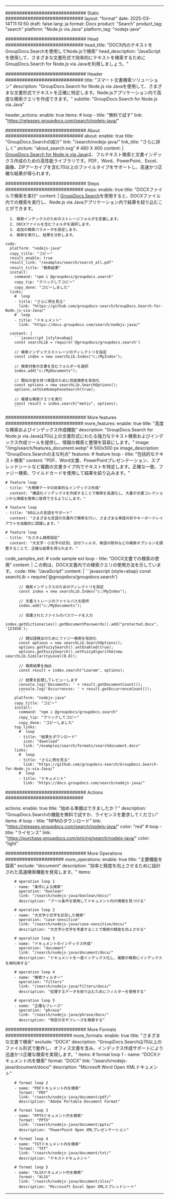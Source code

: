 
---
############################# Static ############################
layout: "format"
date:  2025-03-14T11:10:50
draft: false
lang: ja
format: Docx
product: "Search"
product_tag: "search"
platform: "Node.js via Java"
platform_tag: "nodejs-java"

############################# Head ############################
head_title: "DOCX内のテキストをGroupDocs.Searchを使用してNode.jsで検索"
head_description: "JavaScriptを使用して、さまざまな文書形式で効率的にテキストを検索するためにGroupDocs.Search for Node.js via Javaを利用しましょう。"

############################# Header ############################
title: "スマート文書検索ソリューション" 
description: "GroupDocs.Search for Node.js via Javaを使用して、さまざまな文書形式でテキストを正確に特定します。Node.jsアプリケーション内で高度な検索クエリを作成できます。"
subtitle: "GroupDocs.Search for Node.js via Java" 

header_actions:
  enable: true
  items:
    #  loop
    - title: "無料で試す"
      link: "https://releases.groupdocs.com/search/nodejs-java/"
      
############################# About ############################
about:
    enable: true
    title: "GroupDocs.Searchの紹介"
    link: "/search/nodejs-java/"
    link_title: "さらに詳しく"
    picture: "about_search.svg" # 480 X 400
    content: |
       [GroupDocs.Search for Node.js via Java](/search/nodejs-java/)は、フルテキスト検索と文書インデックス作成のための高性能ライブラリです。PDF、Word、PowerPoint、Excel、画像、ZIPアーカイブを含む70以上のファイルタイプをサポートし、高速かつ正確な結果が得られます。

############################# Steps ############################
steps:
    enable: true
    title: "DOCXファイルで検索を実行"
    content: |
      [GroupDocs.Search](/search/nodejs-java/)を使用すると、DOCXファイル内での検索を実行し、Node.js via Javaアプリケーション内で結果を絞り込むことができます。
      
      1. 検索インデックスのためのストレージフォルダを定義します。
      2. DOCXファイルを含むフォルダを選択します。
      3. 追加の検索パラメータを設定します。
      4. 検索を実行し、結果を分析します。
   
    code:
      platform: "nodejs-java"
      copy_title: "コピー"
      result_enable: true
      result_link: "/examples/search/search_all.pdf"
      result_title: "検索結果"
      install:
        command: "npm i @groupdocs/groupdocs.search"
        copy_tip: "クリックしてコピー"
        copy_done: "コピーしました"
      links:
        #  loop
        - title: "さらに例を見る"
          link: "https://github.com/groupdocs-search/GroupDocs.Search-for-Node.js-via-Java/"
        #  loop
        - title: "ドキュメント"
          link: "https://docs.groupdocs.com/search/nodejs-java/"
          
      content: |
        ```javascript {style=abap}
        const searchLib = require('@groupdocs/groupdocs.search')

        // 検索インデックスストレージのディレクトリを指定
        const index = new searchLib.Index("c:/MyIndex");

        // 検索対象の文書を含むフォルダーを選択
        index.add("c:/MyDocuments");

        // 類似の音を持つ単語のために同音検索を有効化
        const options = new searchLib.SearchOptions();
        options.setUseHomophoneSearch(true);

        // 複雑な検索クエリを実行
        const result = index.search("metis", options);
        ```            

############################# More features ############################
more_features:
  enable: true
  title: "高度な検索およびインデックス作成機能"
  description: "GroupDocs.Search for Node.js via Javaは70以上の文書形式にわたる強力なテキスト検索およびインデックス作成ツールを提供し、情報の検索と整理を容易にします。"
  image: "/img/search/features_document.webp" # 500x500 px
  image_description: "GroupDocs.Searchの主な利点"
  features:
    # feature loop
    - title: "包括的なテキスト検索"
      content: "PDF、Word文書、PowerPointプレゼンテーション、スプレッドシートなど複数の文書タイプ内でテキストを特定します。正確な一致、ファジー検索、ワイルドカードを使用して結果を絞り込みます。"

    # feature loop
    - title: "大規模データの効率的なインデックス作成"
      content: "構造化インデックスを作成することで検索を高速化し、大量の文書コレクションから情報を簡単に取得できるようにします。"

    # feature loop
    - title: "80以上の言語をサポート"
      content: "さまざまな言語の文書内で検索を行い、さまざまな単語の形やキーボードレイアウトを自動的に認識します。"

    # feature loop
    - title: "カスタム検索設定"
      content: "大文字・小文字の区別、日付フィルタ、単語の除外などの検索オプションを調整することで、正確な結果を得られます。"
      
  code_samples_ext:
    # code sample ext loop
    - title: "DOCX文書での検索の使用"
      content: |
        この例は、DOCX文書内での検索クエリの使用方法を示しています。
      code:
        title: "JavaScript"
        content: |
          ```javascript {style=abap}
          const searchLib = require('@groupdocs/groupdocs.search')
          
          // 検索インデックスのためのディレクトリを設定
          const index = new searchLib.Index("c:/MyIndex");
              
          // 文書ストレージのファイルパスを提供
          index.add("c:/MyDocuments");

          // 保護されたファイルのパスワードを入力
          index.getDictionaries().getDocumentPasswords().add("protected.docx", '123456');

          // 類似語検出のためにファジー検索を有効化
          const options = new searchLib.SearchOptions();
          options.getFuzzySearch().setEnabled(true);
          options.getFuzzySearch().setFuzzyAlgorithm(new searchLib.SimilarityLevel(0.8));

          // 検索結果を抽出
          const result = index.search("Loarem", options);
          
          // 結果を処理してレビューします
          console.log('Documents: ' + result.getDocumentCount());
          console.log('Occurrences: ' + result.getOccurrenceCount());
          ```
        platform: "nodejs-java"
        copy_title: "コピー"
        install:
          command: "npm i @groupdocs/groupdocs.search"
          copy_tip: "クリックしてコピー"
          copy_done: "コピーしました"
        top_links:
          #  loop
          - title: "結果をダウンロード"
            icon: "download"
            link: "/examples/search/formats/searchdocument.docx"
        links:
          #  loop
          - title: "さらに例を見る"
            link: "https://github.com/groupdocs-search/GroupDocs.Search-for-Node.js-via-Java/"
          #  loop
          - title: "ドキュメント"
            link: "https://docs.groupdocs.com/search/nodejs-java/"
            

            


############################# Actions ############################

actions:
  enable: true
  title: "始める準備はできましたか？"
  description: "GroupDocs.Searchの機能を無料で試すか、ライセンスを要求してください"
  items:
    #  loop
    - title: "NPMのダウンロード"
      link: "https://releases.groupdocs.com/search/nodejs-java/"
      color: "red"
        #  loop
    - title: "ライセンス"
      link: "https://purchase.groupdocs.com/pricing/search/nodejs-java/"
      color: "light"


############################# More Operations #####################
more_operations:
    enable: true
    title: "主要機能を探索"
    exclude: "document"
    description: "効率と精度を向上させるために設計された高速検索機能を発見します。"
    items: 
          
        # operation loop 1
        - name: "条件による検索"
          operation: "boolean"
          link: "/search/nodejs-java/boolean/docx/"
          description: "ブール条件を使用してドキュメント内の情報を見つける"

        # operation loop 2
        - name: "大文字小文字を区別した検索"
          operation: "case-sensitive"
          link: "/search/nodejs-java/case-sensitive/docx/"
          description: "大文字小文字を考慮することで検索の精度を向上させる"

        # operation loop 3
        - name: "ドキュメントのインデックス作成"
          operation: "document"
          link: "/search/nodejs-java/document/docx/"
          description: "ドキュメントを一度インデックス化し、複数の検索にインデックスを再利用する"

        # operation loop 4
        - name: "検索フィルター"
          operation: "filters"
          link: "/search/nodejs-java/filters/docx/"
          description: "処理するデータを絞り込むためにフィルターを使用する"

        # operation loop 5
        - name: "正確なフレーズ"
          operation: "phrase"
          link: "/search/nodejs-java/phrase/docx/"
          description: "特定の文やフレーズを検索する"
          
        
          
############################# More Formats ########################
more_formats:
    enable: true
    title: "さまざまな文書で検索"
    exclude: "DOCX"
    description: "GroupDocs.Searchは70以上のファイル形式で動作し、オフィス文書を含み、インデックス作成サポートにより迅速かつ正確な検索を実現します。"
    items: 
        # format loop 1
        - name: "DOCXドキュメント内を検索"
          format: "DOCX"
          link: "/search/nodejs-java/document/docx/"
          description: "Microsoft Word Open XMLドキュメント"
          
        # format loop 2
        - name: "PDFドキュメント内を検索"
          format: "PDF"
          link: "/search/nodejs-java/document/pdf/"
          description: "Adobe Portable Document Format"
          
        # format loop 3
        - name: "PPTXドキュメント内を検索"
          format: "PPTX"
          link: "/search/nodejs-java/document/pptx/"
          description: "PowerPoint Open XMLプレゼンテーション"

        # format loop 4
        - name: "TXTドキュメント内を検索"
          format: "TXT"
          link: "/search/nodejs-java/document/txt/"
          description: "テキストドキュメント"
          
        # format loop 5
        - name: "XLSXドキュメント内を検索"
          format: "XLSX"
          link: "/search/nodejs-java/document/xlsx/"
          description: "Microsoft Excel Open XMLスプレッドシート"
  

---